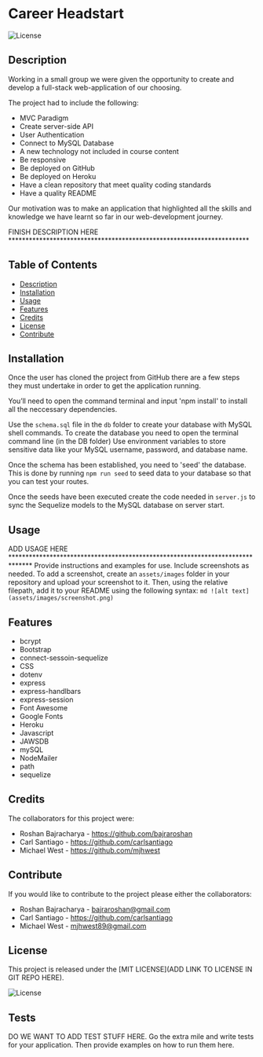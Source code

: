 # Career Headstart

![License](https://img.shields.io/badge/license-MIT-blue)


## Description
Working in a small group we were given the opportunity to create and develop a full-stack web-application of our choosing.

The project had to include the following: 
- MVC Paradigm 
- Create server-side API
- User Authentication 
- Connect to MySQL Database
- A new technology not included in course content 
- Be responsive 
- Be deployed on GitHub
- Be deployed on Heroku 
- Have a clean repository that meet quality coding standards
- Have a quality README 

Our motivation was to make an application that highlighted all the skills and knowledge we have learnt so far in our web-development journey. 

FINISH DESCRIPTION HERE **********************************************************************


## Table of Contents
- [Description](#description)
- [Installation](#installation)
- [Usage](#usage)
- [Features](#features)
- [Credits](#credits)
- [License](#license)
- [Contribute](#contribute)

## Installation
Once the user has cloned the project from GitHub there are a few steps they must undertake in order to get the application running.

You’ll need to open the command terminal and input 'npm install' to install all the neccessary dependencies. 

Use the `schema.sql` file in the `db` folder to create your database with MySQL shell commands. To create the database you need to open the terminal command line (in the DB folder)  Use environment variables to store sensitive data like your MySQL username, password, and database name.

Once the schema has been established, you need to 'seed' the database. 
This is done by running  `npm run seed` to seed data to your database so that you can test your routes.

Once the seeds have been executed create the code needed in `server.js` to sync the Sequelize models to the MySQL database on server start.


## Usage
ADD USAGE HERE ******************************************************************************
Provide instructions and examples for use. Include screenshots as needed.
To add a screenshot, create an `assets/images` folder in your repository and upload your screenshot to it. Then, using the relative filepath, add it to your README using the following syntax:
    ```md
    ![alt text](assets/images/screenshot.png)
    ```

## Features
- bcrypt
- Bootstrap 
- connect-sessoin-sequelize
- CSS
- dotenv
- express
- express-handlbars 
- express-session
- Font Awesome 
- Google Fonts 
- Heroku
- Javascript 
- JAWSDB
- mySQL 
- NodeMailer 
- path
- sequelize 

## Credits
The collaborators for this project were: 
- Roshan Bajracharya - https://github.com/bajraroshan
- Carl Santiago - https://github.com/carlsantiago
- Michael West - https://github.com/mjhwest


## Contribute
If you would like to contribute to the project please either the collaborators: 
- Roshan Bajracharya - bajraroshan@gmail.com
- Carl Santiago - https://github.com/carlsantiago
- Michael West - mjhwest89@gmail.com


## License
This project is released under the [MIT LICENSE](ADD LINK TO LICENSE IN GIT REPO HERE).

![License](https://img.shields.io/badge/license-MIT-blue)


## Tests
DO WE WANT TO ADD TEST STUFF HERE.
Go the extra mile and write tests for your application. Then provide examples on how to run them here.